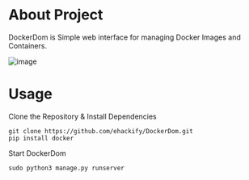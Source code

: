 

# About Project 
DockerDom is Simple web interface for managing Docker Images and Containers.


![image](https://user-images.githubusercontent.com/58581538/196151615-cba29330-4ca4-49f1-9dd3-6e55bb84ccd8.png)


# Usage 

Clone the Repository & Install Dependencies

```shell 
git clone https://github.com/ehackify/DockerDom.git
pip install docker

```

Start DockerDom  

```shell
sudo python3 manage.py runserver 

```

#  




